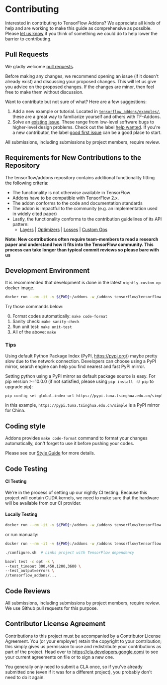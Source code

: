# Contributing

Interested in contributing to TensorFlow Addons? We appreciate all kinds
of help and are working to make this guide as comprehensive as possible.
Please [let us know](https://github.com/tensorflow/addons/issues) if
you think of something we could do to help lower the barrier to
contributing.

## Pull Requests

We gladly welcome [pull requests](
https://help.github.com/articles/about-pull-requests/).

Before making any changes, we recommend opening an issue (if it
doesn't already exist) and discussing your proposed changes. This will
let us give you advice on the proposed changes. If the changes are
minor, then feel free to make them without discussion.

Want to contribute but not sure of what? Here are a few suggestions:
1. Add a new example or tutorial. Located in [`tensorflow_addons/examples/`](tensorflow_addons/examples),
  these are a great way to familiarize yourself and others with TF-Addons.
2. Solve an [existing issue](https://github.com/tensorflow/addons/issues).
  These range from low-level software bugs to higher-level design problems.
  Check out the label [help wanted](https://github.com/tensorflow/addons/issues?q=is%3Aopen+is%3Aissue+label%3A%22help+wanted%22). If you're a new contributor, the label [good first issue](https://github.com/tensorflow/addons/issues?q=is%3Aissue+is%3Aopen+label%3A%22good+first+issue%22) can be a good place to start.

All submissions, including submissions by project members, require
review.

## Requirements for New Contributions to the Repository
The tensorflow/addons repository contains additional functionality
fitting the following criteria:

* The functionality is not otherwise available in TensorFlow
* Addons have to be compatible with TensorFlow 2.x.
* The addon conforms to the code and documentation standards
* The addon is impactful to the community (e.g. an implementation used
 in widely cited paper)
 * Lastly, the functionality conforms to the contribution guidelines of
 its API pattern:
    * [Layers](tensorflow_addons/layers/README.md) |
      [Optimizers](tensorflow_addons/optimizers/README.md) |
      [Losses](tensorflow_addons/losses/README.md) |
      [Custom Ops](tensorflow_addons/custom_ops/README.md)

**Note: New contributions often require team-members to read a research
paper and understand how it fits into the TensorFlow community. This
process can take longer than typical commit reviews so please bare with
us**


## Development Environment
It is recommended that development is done in the latest
`nightly-custom-op` docker image.

```bash
docker run --rm -it -v ${PWD}:/addons -w /addons tensorflow/tensorflow:nightly-custom-op /bin/bash
```

Try those commands below:

0. Format codes automatically: `make code-format`
1. Sanity check: `make sanity-check`
2. Run unit test: `make unit-test`
3. All of the above: `make`

### Tips
Using default Python Package Index (PyPI, https://pypi.org/) maybe pretty slow due to the network connection.
Developers can choose using a PyPI mirror, search engine can help you find nearest and fast PyPI mirror.

Setting python using a PyPI mirror as default package source is easy. For pip version >=10.0.0 (if not satisfied, please using `pip install -U pip` to upgrade pip):
```bash
pip config set global.index-url https://pypi.tuna.tsinghua.edu.cn/simple
```

in this example, `https://pypi.tuna.tsinghua.edu.cn/simple` is a PyPI mirror for China.

## Coding style

Addons provides `make code-format` command to format your changes
automatically, don't forget to use it before pushing your codes.

Please see our [Style Guide](STYLE_GUIDE.md) for more details.

## Code Testing
#### CI Testing
We're in the process of setting up our nightly CI testing. Because this
project will contain CUDA kernels, we need to make sure that the
hardware will be available from our CI provider.

#### Locally Testing

```bash
docker run --rm -it -v ${PWD}:/addons -w /addons tensorflow/tensorflow:nightly-custom-op make unit-test
```

or run manually:

```bash
docker run --rm -it -v ${PWD}:/addons -w /addons tensorflow/tensorflow:nightly-custom-op /bin/bash

./configure.sh  # Links project with TensorFlow dependency

bazel test -c opt -k \
--test_timeout 300,450,1200,3600 \
--test_output=errors \
//tensorflow_addons/...
```

## Code Reviews

All submissions, including submissions by project members, require review. We
use Github pull requests for this purpose.

## Contributor License Agreement

Contributions to this project must be accompanied by a Contributor License
Agreement. You (or your employer) retain the copyright to your contribution;
this simply gives us permission to use and redistribute your contributions as
part of the project. Head over to https://cla.developers.google.com/ to see
your current agreements on file or to sign a new one.

You generally only need to submit a CLA once, so if you've already submitted one
(even if it was for a different project), you probably don't need to do it
again.
